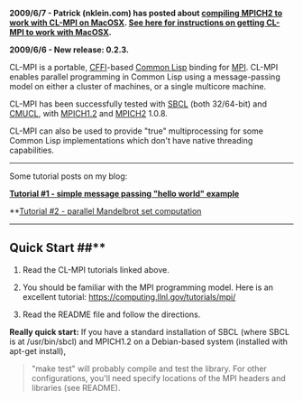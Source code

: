 **2009/6/7 - Patrick (nklein.com) has posted about [compiling MPICH2 to work with CL-MPI on MacOSX](http://nklein.com/2009/06/installing-mpich2-for-use-with-cl-mpi/#more-503). [See here for instructions on getting CL-MPI to work with MacOSX](http://code.google.com/p/cl-mpi/issues/detail?id=2).**

**2009/6/6 - New release: 0.2.3.**

CL-MPI is a portable, [CFFI](http://common-lisp.net/project/cffi)-based [Common Lisp](http://www.cliki.net) binding for  [MPI](http://en.wikipedia.org/wiki/Message_Passing_Interface).
CL-MPI enables parallel programming in Common Lisp using a message-passing model on
either a cluster of machines, or a single multicore machine.

CL-MPI has been successfully tested with [SBCL](http://www.sbcl.org) (both 32/64-bit) and [CMUCL](http://www.cons.org/cmucl), with [MPICH1.2](http://www.mcs.anl.gov/mpi/mpich1) and [MPICH2](http://www.mcs.anl.gov/research/projects/mpich2/) 1.0.8.

CL-MPI can also be used to provide "true" multiprocessing for some Common Lisp implementations which don't have native threading capabilities.

---


Some tutorial posts on my blog:

**[Tutorial #1 - simple message passing "hello world" example](http://risupu.blogspot.com/2009/06/message-passing-hello-world-in-cl-mpi.html)**

**[Tutorial #2 - parallel Mandelbrot set computation](http://risupu.blogspot.com/2009/06/parallel-mandelbrot-computation-in-lisp.html)

---

## Quick Start ##**

1. Read the CL-MPI tutorials linked above.

2. You should be familiar with the MPI programming model.
Here is an excellent tutorial: https://computing.llnl.gov/tutorials/mpi/

3. Read the README file and follow the directions.

**Really quick start:**
If you have a standard installation of SBCL (where SBCL is at /usr/bin/sbcl) and MPICH1.2 on a Debian-based system (installed with apt-get install),
> "make test" will probably compile and test the library.
For other configurations, you'll need specify locations of the MPI headers and libraries (see README).